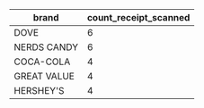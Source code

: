 |brand|count_receipt_scanned|
|-----|---------------------|
|DOVE|6|
|NERDS CANDY|6|
|COCA-COLA|4|
|GREAT VALUE|4|
|HERSHEY'S|4|
